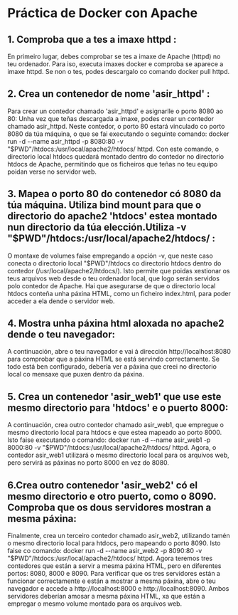 # Práctica de Docker con Apache

## 1. Comproba que a tes a imaxe httpd :
En primeiro lugar, debes comprobar se tes a imaxe de Apache (httpd) no teu ordenador. Para iso, executa imaxes docker e comproba se aparece a imaxe httpd. Se non o tes, podes descargalo co comando docker pull httpd.


## 2. Crea un contenedor de nome 'asir_httpd' :
Para crear un contedor chamado 'asir_httpd' e asignarlle o porto 8080 ao 80: Unha vez que teñas descargada a imaxe, podes crear un contedor chamado asir_httpd. Neste contedor, o porto 80 estará vinculado co porto 8080 da túa máquina, o que se fai executando o seguinte comando: docker run -d --name asir_httpd -p 8080:80 -v "$PWD"/htdocs:/usr/local/apache2/htdocs/ httpd. Con este comando, o directorio local htdocs quedará montado dentro do contedor no directorio htdocs de Apache, permitindo que os ficheiros que teñas no teu equipo poidan verse no servidor web.


## 3. Mapea o porto 80 do contenedor có 8080 da túa máquina. Utiliza bind mount para que o directorio do apache2 'htdocs' estea montado nun directorio da túa elección.Utiliza -v "$PWD"/htdocs:/usr/local/apache2/htdocs/ :
O montaxe de volumes faise empregando a opción -v, que neste caso conecta o directorio local "$PWD"/htdocs co directorio htdocs dentro do contedor (/usr/local/apache2/htdocs/). Isto permite que poidas xestionar os teus arquivos web desde o teu ordenador local, que logo serán servidos polo contedor de Apache. Hai que asegurarse  de que o directorio local htdocs conteña unha páxina HTML, como un ficheiro index.html, para poder acceder a ela dende o servidor web.


## 4. Mostra unha páxina html aloxada no apache2 dende o teu navegador:
A continuación, abre o teu navegador e vai á dirección http://localhost:8080 para comprobar que a páxina HTML se está servindo correctamente. Se todo está ben configurado, debería ver a páxina que creei no  directorio local co mensaxe que puxen dentro da páxina.


## 5. Crea un contenedor 'asir_web1' que use este mesmo directorio para 'htdocs' e o puerto 8000:
A continuación, crea outro contedor chamado asir_web1, que empregue o mesmo directorio local para htdocs e que estea mapeado ao porto 8000. Isto faise executando o comando: docker run -d --name asir_web1 -p 8000:80 -v "$PWD"/htdocs:/usr/local/apache2/htdocs/ httpd. Agora, o contedor asir_web1 utilizará o mesmo directorio local para os arquivos web, pero servirá as páxinas no porto 8000 en vez do 8080.


## 6.Crea outro contenedor 'asir_web2' có el mesmo directorio e otro puerto, como o 8090. Comproba que os dous servidores mostran a mesma páxina:
Finalmente, crea un terceiro contedor chamado asir_web2, utilizando tamén o mesmo directorio local para htdocs, pero mapeando o porto 8090. Isto faise co comando: docker run -d --name asir_web2 -p 8090:80 -v "$PWD"/htdocs:/usr/local/apache2/htdocs/ httpd. Agora teremos tres contedores que están a servir a mesma páxina HTML, pero en diferentes portos: 8080, 8000 e 8090.
Para verificar que os tres servidores están a funcionar correctamente e están a mostrar a mesma páxina, abre o teu navegador e accede a http://localhost:8000 e http://localhost:8090. Ambos servidores deberían amosar a mesma páxina HTML, xa que están a empregar o mesmo volume montado para os arquivos web.
